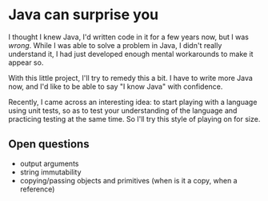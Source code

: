 # Java can surprise you

I thought I knew Java, I'd written code in it for a few years now, but I
was *wrong*. While I was able to solve a problem in Java, I didn't
really understand it, I had just developed enough mental workarounds to
make it appear so.

With this little project, I'll try to remedy this a bit. I have to write
more Java now, and I'd like to be able to say "I know Java" with
confidence.

Recently, I came across an interesting idea: to start playing with a
language using unit tests, so as to test your understanding of the
language and practicing testing at the same time. So I'll try this style
of playing on for size.

## Open questions

* output arguments
* string immutability
* copying/passing objects and primitives (when is it a copy, when a
  reference)
